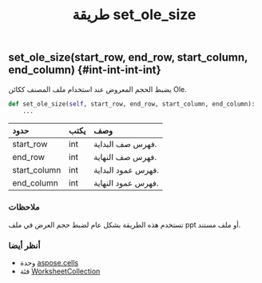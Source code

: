 ﻿---
title: طريقة set_ole_size
second_title: Aspose.Cells for Python via .NET API المراجع
description:
type: docs
weight: 190
url: /ar/python-net/aspose.cells/worksheetcollection/set_ole_size/
is_root: false
---
##  set_ole_size(start_row, end_row, start_column, end_column) {#int-int-int-int}
يضبط الحجم المعروض عند استخدام ملف المصنف ككائن Ole.



```python
def set_ole_size(self, start_row, end_row, start_column, end_column):
    ...
```


| حدود| يكتب| وصف|
| :- | :- | :- |
| start_row | int | فهرس صف البداية.|
| end_row | int | فهرس صف النهاية.|
| start_column | int | فهرس عمود البداية.|
| end_column | int | فهرس عمود النهاية.|
###  ملاحظات

تستخدم هذه الطريقة بشكل عام لضبط حجم العرض في ملف ppt أو ملف مستند.


###  أنظر أيضا

* وحدة [aspose.cells](../../)
* فئة [WorksheetCollection](/cells/ar/python-net/aspose.cells/worksheetcollection)
